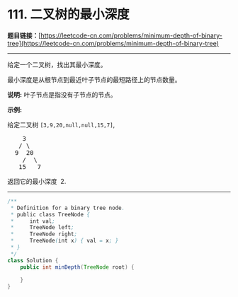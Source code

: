# 111. 二叉树的最小深度

**题目链接：**[https://leetcode-cn.com/problems/minimum-depth-of-binary-tree](https://leetcode-cn.com/problems/minimum-depth-of-binary-tree)

---

<div class="content__1Y2H">
 <div class="notranslate">
  <p>给定一个二叉树，找出其最小深度。</p> 
  <p>最小深度是从根节点到最近叶子节点的最短路径上的节点数量。</p> 
  <p><strong>说明:</strong>&nbsp;叶子节点是指没有子节点的节点。</p> 
  <p><strong>示例:</strong></p> 
  <p>给定二叉树&nbsp;<code>[3,9,20,null,null,15,7]</code>,</p> 
  <pre class="language-text">    3
   / \
  9  20
    /  \
   15   7</pre> 
  <p>返回它的最小深度 &nbsp;2.</p> 
 </div>
</div>

---

```java
/**
 * Definition for a binary tree node.
 * public class TreeNode {
 *     int val;
 *     TreeNode left;
 *     TreeNode right;
 *     TreeNode(int x) { val = x; }
 * }
 */
class Solution {
    public int minDepth(TreeNode root) {
        
    }
}
```